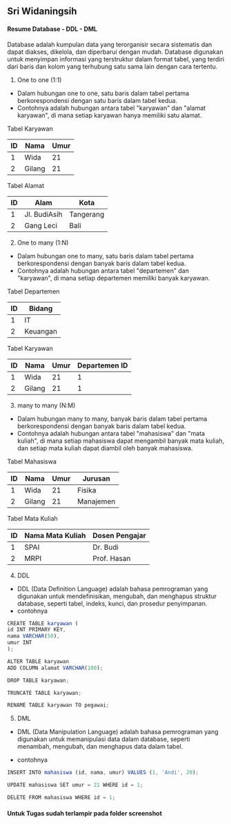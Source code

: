 ## Sri Widaningsih


#### Resume Database - DDL - DML
Database adalah kumpulan data yang terorganisir secara sistematis dan dapat diakses, dikelola, dan diperbarui dengan mudah. Database digunakan untuk menyimpan informasi yang terstruktur dalam format tabel, yang terdiri dari baris dan kolom yang terhubung satu sama lain dengan cara tertentu.
1. One to one (1:1)
- Dalam hubungan one to one, satu baris dalam tabel pertama berkorespondensi dengan satu baris dalam tabel kedua.
- Contohnya adalah hubungan antara tabel "karyawan" dan "alamat karyawan", di mana setiap karyawan hanya memiliki satu alamat.

Tabel Karyawan
 
| ID        | Nama        | Umur |
| -------   | ----------- | ---- |
| 1         |  Wida       |  21  |
| 2         |  Gilang     |  21  |


Tabel Alamat 
 
| ID        | Alam        | Kota |
| -------   | ----------- | ---- |
| 1         |  Jl. BudiAsih       |  Tangerang  |
| 2         |  Gang Leci     |  Bali  |

2. One to many (1:N)
- Dalam hubungan one to many, satu baris dalam tabel pertama berkorespondensi dengan banyak baris dalam tabel kedua.
- Contohnya adalah hubungan antara tabel "departemen" dan "karyawan", di mana setiap departemen memiliki banyak karyawan.

Tabel Departemen
 
| ID        | Bidang        |
| -------   | ----------- |
| 1         |  IT       | 
| 2         |  Keuangan     |


Tabel Karyawan 
 
| ID        | Nama        | Umur | Departemen ID |
| -------   | ----------- | ---- | ------------- |
| 1         |  Wida       |  21  | 1 |
| 2         |  Gilang     |  21  | 1|

3. many to many (N:M)
- Dalam hubungan many to many, banyak baris dalam tabel pertama berkorespondensi dengan banyak baris dalam tabel kedua.
- Contohnya adalah hubungan antara tabel "mahasiswa" dan "mata kuliah", di mana setiap mahasiswa dapat mengambil banyak mata kuliah, dan setiap mata kuliah dapat diambil oleh banyak mahasiswa.

Tabel Mahasiswa
 
| ID        | Nama        | Umur | Jurusan |
| -------   | ----------- | ---- | ------------- |
| 1         |  Wida       |  21  | Fisika |
| 2         |  Gilang     |  21  | Manajemen|


Tabel Mata Kuliah 
 
| ID        | Nama Mata Kuliah        | Dosen Pengajar | 
| -------   | ----------- | ---- |
| 1         |  SPAI       |  Dr. Budi  | 
| 2         |  MRPI     |  Prof. Hasan  | 
4. DDL
- DDL (Data Definition Language) adalah bahasa pemrograman yang digunakan untuk mendefinisikan, mengubah, dan menghapus struktur database, seperti tabel, indeks, kunci, dan prosedur penyimpanan.
- contohnya
``` js
CREATE TABLE karyawan (
id INT PRIMARY KEY,
nama VARCHAR(50),
umur INT
);

ALTER TABLE karyawan
ADD COLUMN alamat VARCHAR(100);

DROP TABLE karyawan;

TRUNCATE TABLE karyawan;

RENAME TABLE karyawan TO pegawai;
```


5. DML
- DML (Data Manipulation Language) adalah bahasa pemrograman yang digunakan untuk memanipulasi data dalam database, seperti menambah, mengubah, dan menghapus data dalam tabel. 

- contohnya
``` js
INSERT INTO mahasiswa (id, nama, umur) VALUES (1, 'Andi', 20);

UPDATE mahasiswa SET umur = 21 WHERE id = 1;

DELETE FROM mahasiswa WHERE id = 1;
```
#### Untuk Tugas sudah terlampir pada folder screenshot